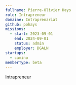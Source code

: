 ```yaml
---
fullname: Pierre-Olivier Hays
role: Intrapreneur
domaine: Intraprenariat
github: pohays
missions:
  - start: 2023-09-01
    end: 2024-09-01
    status: admin
    employer: DGALN
startups:
  - camino
memberType: beta
---
```


Intrapreneur
